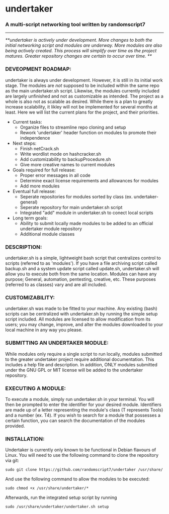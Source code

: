 # undertaker

### A multi-script networking tool written by randomscript7
--------------------------------------------------------------

_**undertaker is actively under development. More changes to both the initial networking script and modules are underway. More modules are also being actively created. This process will simplify over time as the project matures. Greater repository changes are certain to occur over time. **_

### DEVEOPMENT ROADMAP:
undertaker is always under development. However, it is still in its initial work stage. The modules are *not* supposed to be included within the same repo as the main undertaker.sh script. Likewise, the modules currently included are largely unfinished and not as customizable as intended. The project as a whole is also not as scalable as desired. While there is a plan to greatly increase scalability, it likley will not be implemented for several months at least. Here we will list the current plans for the project, and their priorities.

- Current tasks:
    - Organize files to streamline repo cloning and setup
    - Rework 'undertaker' header function on modules to promote their independence
- Next steps:
    - Finish netCrack.sh
    - Write wordlist mode on hashcracker.sh
    - Add customizability to backupProcedure.sh
    - Give more creative names to current modules
- Goals required for full release:
    - Proper error messages in all code
    - Determine exact license requirements and allowances for modules
    - Add more modules
- Eventual full release:
    - Seperate repositories for modules sorted by class (ex. undertaker-general)
    - Seperate repository for main undertaker.sh script
    - Integrated "add" module in undertaker.sh to conect local scripts
- Long term goals:
    - Ability to submit locally made modules to be added to an official undertaker module repository
    - Additional module classes

### DESCRIPTION:
undertaker.sh is a simple, lightweight bash script that centralizes control to scripts (referred to as 'modules').
If you have a file archiving script called backup.sh and a system update script called update.sh, undertaker.sh will allow you to execute both from the same location. Modules can have any purpose; General, automation, pentesting, creative, etc. These purposes (referred to as classes) vary and are all included.

### CUSTOMIZABILITY:
undertaker.sh was made to be fitted to your machine. Any existing (bash) scripts can be centralized with undertaker.sh by running the simple setup script included. All modules are licensed to allow modification from its users; you may change, improve, and alter the modules downloaded to your local machine in any way you please.

### SUBMITTING AN UNDERTAKER MODULE:
While modules only require a single script to run locally, modules submitted to the greater undertaker project require additional documentation. This includes a help file and description. In addition, ONLY modules submitted under the GNU GPL or MIT license will be added to the undertaker repository.

### EXECUTING A MODULE:
To execute a module, simply run undertaker.sh in your terminal. You will then be prompted to enter the identifier for your desired module. Identifiers are made up of a letter representing the module's class (T represents Tools) and a number (ex. T4). If you wish to search for a module that possesses a certain function, you can search the documentation of the modules provided.

### INSTALLATION:
Undertaker is currently only known to be functional in Debian flavours of Linux. You will need to use the following command to clone the repository via git:

```
sudo git clone https://github.com/randomscript7/undertaker /usr/share/
```
And use the following command to allow the modules to be executed:
```
sudo chmod +x /usr/share/undertaker/*
```
Afterwards, run the integrated setup script by running
```
sudo /usr/share/undertaker/undertaker.sh setup
```
